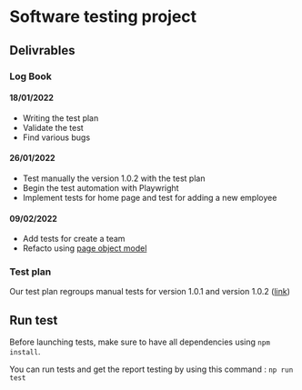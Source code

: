 # Software testing project

## Delivrables
### Log Book

#### 18/01/2022
- Writing the test plan
- Validate the test
- Find various bugs


#### 26/01/2022
- Test manually the version 1.0.2 with the test plan
- Begin the test automation with Playwright 
- Implement tests for home page and test for adding a new employee


#### 09/02/2022
- Add tests for create a team
- Refacto using [page object model](https://playwright.dev/docs/test-pom)


### Test plan

Our test plan regroups manual tests for version 1.0.1 and version 1.0.2 ([link](https://efrei365net-my.sharepoint.com/:x:/g/personal/tyler_boyeka_efrei_net/Eb0jwi9SWNJOrAB2Ony3P_YB1dx0SULbsTYVjB67XFSQtw?rtime=AZRQtuTr2Ug))


## Run test

Before launching tests, make sure to have all dependencies using ``npm install``.

You can run tests and get the report testing by using this command : ``np run test``